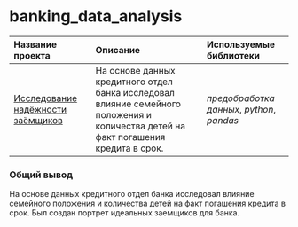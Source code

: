 # banking_data_analysis

| Название проекта | Описание | Используемые библиотеки | 
| :---------------------- | :---------------------- | :---------------------- |
| [Исследование надёжности заёмщиков](banking_data_analysis) | На основе данных кредитного отдел банка исследовал влияние семейного положения и количества детей на факт погашения кредита в срок.| *предобработка данных*, *python*, *pandas* |


### Общий вывод

На основе данных кредитного отдел банка исследовал влияние семейного положения и количества детей на факт погашения кредита в срок. Был создан портрет
идеальных заемщиков для банка.
